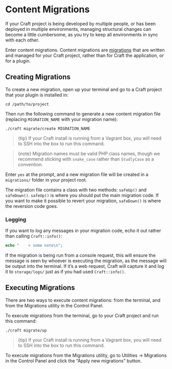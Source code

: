 Content Migrations
==================

If your Craft project is being developed by multiple people, or has been deployed in multiple environments, managing structural changes can become a little cumbersome, as you try to keep all environments in sync with each other.

Enter content migrations. Content migrations are [migrations](http://www.yiiframework.com/doc-2.0/guide-db-migrations.html) that are written and managed for your Craft project, rather than for Craft the application, or for a plugin.

## Creating Migrations

To create a new migration, open up your terminal and go to a Craft project that your plugin is installed in:

    cd /path/to/project

Then run the following command to generate a new content migration file (replacing `MIGRATION_NAME` with your migration name):

    ./craft migrate/create MIGRATION_NAME

> {tip} If your Craft install is running from a Vagrant box, you will need to SSH into the box to run this command.

> {note} Migration names must be valid PHP class names, though we recommend sticking with `snake_case` rather than `StudlyCase` as a convention.

Enter `yes` at the prompt, and a new migration file will be created in a `migrations/` folder in your project root.

The migration file contains a class with two methods: `safeUp()` and `safeDown()`. `safeUp()` is where you should put the main migration code. If you want to make it possible to revert your migration, `safeDown()` is where the reversion code goes.

### Logging

If you want to log any messages in your migration code, echo it out rather than calling `Craft::info()`:

```php
echo "    > some note\n";
```

If the migration is being run from a console request, this will ensure the message is seen by whoever is executing the migration, as the message will be output into the terminal. If it’s a web request, Craft will capture it and log it to `storage/logs/` just as if you had used `Craft::info()`.

## Executing Migrations

There are two ways to execute content migrations: from the terminal, and from the Migrations utility in the Control Panel.

To execute migrations from the terminal, go to your Craft project and run this command:

    ./craft migrate/up

> {tip} If your Craft install is running from a Vagrant box, you will need to SSH into the box to run this command.

To execute migrations from the Migrations utility, go to Utilities → Migrations in the Control Panel and click the “Apply new migrations” button.
